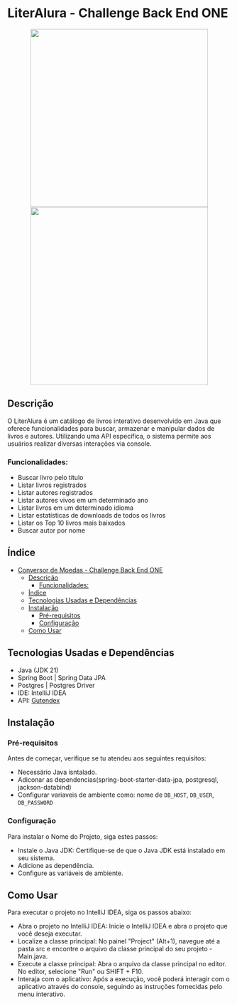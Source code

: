 # LiterAlura - Challenge Back End ONE

<p align="center">
 <img src="https://d335luupugsy2.cloudfront.net/cms/files/10224/1662417840/$p28qj3ehjl" width="400" />
 <img src="https://d335luupugsy2.cloudfront.net/cms/files/10224/1662417840/$u07pzwncrr" width="400" />
</p>

## Descrição
O LiterAlura é um catálogo de livros interativo desenvolvido em Java que oferece funcionalidades para buscar, armazenar e manipular dados de livros e autores. Utilizando uma API específica, o sistema permite aos usuários realizar diversas interações via console.

### Funcionalidades:

- Buscar livro pelo título
- Listar livros registrados
- Listar autores registrados
- Listar autores vivos em um determinado ano
- Listar livros em um determinado idioma
- Listar estatísticas de downloads de todos os livros
- Listar os Top 10 livros mais baixados
- Buscar autor por nome


## Índice

- [Conversor de Moedas - Challenge Back End ONE](#conversor-de-moedas---challenge-back-end-one)
  - [Descrição](#descrição)
    - [Funcionalidades:](#funcionalidades)
  - [Índice](#índice)
  - [Tecnologias Usadas e Dependências](#tecnologias-usadas-e-dependências)
  - [Instalação](#instalação)
    - [Pré-requisitos](#pré-requisitos)
    - [Configuração](#configuração)
  - [Como Usar](#como-usar)

## Tecnologias Usadas e Dependências

- Java (JDK 21)
- Spring Boot | Spring Data JPA
- Postgres | Postgres Driver
- IDE: IntelliJ IDEA
- API: [Gutendex](https://gutendex.com/)

## Instalação
### Pré-requisitos

Antes de começar, verifique se tu  atendeu aos seguintes requisitos:
- Necessário Java isntalado.
- Adiconar as dependencias(spring-boot-starter-data-jpa, postgresql, jackson-databind)
- Configurar variaveis de ambiente como: nome de `DB_HOST`, `DB_USER`, `DB_PASSWORD`

### Configuração

Para instalar o Nome do Projeto, siga estes passos:


- Instale o Java JDK: Certifique-se de que o Java JDK está instalado em seu sistema. 
- Adicione as dependência.
- Configure as variáveis de ambiente.

## Como Usar

Para executar o projeto no IntelliJ IDEA, siga os passos abaixo:

- Abra o projeto no IntelliJ IDEA: Inicie o IntelliJ IDEA e abra o projeto que você deseja executar.
- Localize a classe principal: No painel "Project" (Alt+1), navegue até a pasta src e encontre o arquivo da classe principal do seu projeto - Main.java. 
- Execute a classe principal: Abra o arquivo da classe principal no editor. No editor, selecione "Run" ou SHIFT + F10. 
- Interaja com o aplicativo: Após a execução, você poderá interagir com o aplicativo através do console, seguindo as instruções fornecidas pelo menu interativo.
